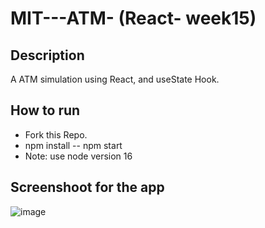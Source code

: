 # MIT---ATM- (React- week15)

## Description
A ATM simulation using React, and useState Hook.

## How to run
- Fork this Repo.
- npm install -- npm start 
- Note: use node version 16

## Screenshoot for the app

![image](./ATM.png)


